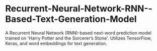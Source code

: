 # Recurrent-Neural-Network-RNN--Based-Text-Generation-Model
A Recurrent Neural Network (RNN)-based next-word prediction model trained on 'Harry Potter and the Sorcerer’s Stone'. Utilizes TensorFlow, Keras, and word embeddings for text generation.

